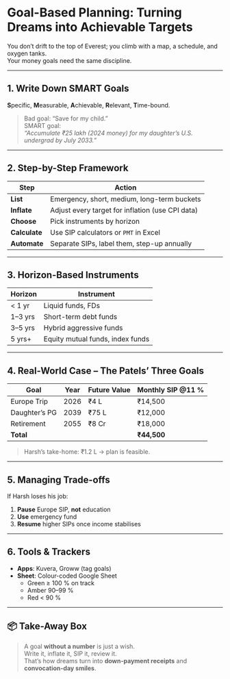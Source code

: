 <!-- src/content/blogs/goal-based-planning.md -->
# Goal-Based Planning: Turning Dreams into Achievable Targets

You don’t drift to the top of Everest; you climb with a map, a schedule, and oxygen tanks.  
Your money goals need the same discipline.

---

## 1. Write Down SMART Goals
**S**pecific, **M**easurable, **A**chievable, **R**elevant, **T**ime-bound.

> Bad goal: “Save for my child.”  
> SMART goal:  
> *“Accumulate ₹25 lakh (2024 money) for my daughter’s U.S. undergrad by July 2033.”*

---

## 2. Step-by-Step Framework

| Step | Action |
|------|--------|
| **List** | Emergency, short, medium, long-term buckets |
| **Inflate** | Adjust every target for inflation (use CPI data) |
| **Choose** | Pick instruments by horizon |
| **Calculate** | Use SIP calculators or `PMT` in Excel |
| **Automate** | Separate SIPs, label them, step-up annually |

---

## 3. Horizon-Based Instruments

| Horizon | Instrument |
|---------|------------|
| < 1 yr | Liquid funds, FDs |
| 1–3 yrs | Short-term debt funds |
| 3–5 yrs | Hybrid aggressive funds |
| 5 yrs+ | Equity mutual funds, index funds |

---

## 4. Real-World Case – The Patels’ Three Goals

| Goal | Year | Future Value | Monthly SIP @11 % |
|------|------|--------------|-------------------|
| Europe Trip | 2026 | ₹4 L | ₹14,500 |
| Daughter’s PG | 2039 | ₹75 L | ₹12,000 |
| Retirement | 2055 | ₹8 Cr | ₹18,000 |
| **Total** |  |  | **₹44,500** |

> Harsh’s take-home: ₹1.2 L → plan is feasible.

---

## 5. Managing Trade-offs

If Harsh loses his job:

1. **Pause** Europe SIP, **not** education  
2. **Use** emergency fund  
3. **Resume** higher SIPs once income stabilises

---

## 6. Tools & Trackers

- **Apps**: Kuvera, Groww (tag goals)  
- **Sheet**: Colour-coded Google Sheet  
  - Green ≥ 100 % on track  
  - Amber 90–99 %  
  - Red < 90 %

---

## 📦 Take-Away Box

> A goal **without a number** is just a wish.  
> Write it, inflate it, SIP it, review it.  
> That’s how dreams turn into **down-payment receipts** and **convocation-day smiles**.
